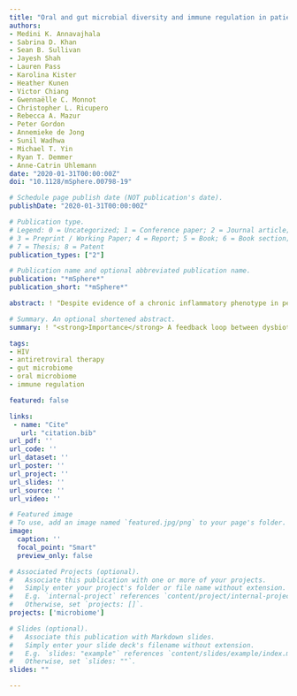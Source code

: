 ```yaml
---
title: "Oral and gut microbial diversity and immune regulation in patients with HIV on antiretroviral therapy"
authors:
- Medini K. Annavajhala
- Sabrina D. Khan
- Sean B. Sullivan
- Jayesh Shah
- Lauren Pass
- Karolina Kister
- Heather Kunen
- Victor Chiang
- Gwennaëlle C. Monnot
- Christopher L. Ricupero
- Rebecca A. Mazur
- Peter Gordon
- Annemieke de Jong
- Sunil Wadhwa
- Michael T. Yin
- Ryan T. Demmer
- Anne-Catrin Uhlemann
date: "2020-01-31T00:00:00Z"
doi: "10.1128/mSphere.00798-19"

# Schedule page publish date (NOT publication's date).
publishDate: "2020-01-31T00:00:00Z"

# Publication type.
# Legend: 0 = Uncategorized; 1 = Conference paper; 2 = Journal article;
# 3 = Preprint / Working Paper; 4 = Report; 5 = Book; 6 = Book section;
# 7 = Thesis; 8 = Patent
publication_types: ["2"]

# Publication name and optional abbreviated publication name.
publication: "*mSphere*"
publication_short: "*mSphere*"

abstract: ! "Despite evidence of a chronic inflammatory phenotype in people living with HIV (PLWH) on antiretroviral therapy (ART), the role of oral microbiota in chronic immune activation has not been fully explored. We aimed to determine the relationship between oral and gut microbiome diversity and chronic systemic inflammation in ART-treated PLWH with prevalent severe periodontitis, an inflammatory condition commonly associated with HIV infection. We assessed bacterial and fungal communities at oral and gastrointestinal sites in a cohort (n=52) of primarily postmenopausal women on ART using 16S rRNA and internal transcribed spacer (ITS) sequencing and measured cellular and soluble markers of inflammation and immune dysfunction. Linear mixed-effect regression and differential abundance analyses were used to associate clinical characteristics and immunological markers with bacterial and fungal diversity and community composition. Bacterial alpha-diversity in plaque, saliva, and gut was associated with different immunological markers, while mycobial diversity was not associated with soluble or cellular biomarkers of immune stimulation or T cell dysfunction. Furthermore, lipopolysaccharide-positive (LPS+) bacteria previously linked to inflammatory outcomes were enriched at oral sites in patients with severe periodontitis. Fungal alpha-diversity was reduced in plaque from teeth with higher clinical attachment loss, a marker of periodontitis, and in saliva and plaque from patients with a history of AIDS. Our results show that both bacterial and fungal oral microbiome communities likely play a role in chronic systemic immune activation in PLWH. Thus, interventions targeting both inflammation and the microbiome, particularly in the oral cavity, may be necessary to reduce chronic immune dysregulation in patients with HIV."

# Summary. An optional shortened abstract.
summary: ! "<strong>Importance</strong> A feedback loop between dysbiotic gut microbiota, increased translocation of microbial products such as lipopolysaccharide, and inflammation has been hypothesized to cause immune system dysfunction in early HIV infection. However, despite evidence of a chronic inflammatory phenotype in patients on antiretroviral therapy (ART), the role of oral microbiota in systemic immune activation and the relationship between oral and gut bacterial and fungal diversity have not been explored. Our study suggests a crucial role for oral bacterial and fungal communities in long-term systemic immune activation in patients on ART, expanding the current paradigm focused on gut bacteria. Our results indicate that interventions targeting both inflammation and microbial diversity are needed to mitigate oral inflammationrelated comorbidities particularly in HIV-positive patients. More broadly, these findings can bolster general models of microbiome-mediated chronic systemic immune activation and aid the development of precise microbiota-targeted interventions to reverse chronic inflammation." 

tags:
- HIV
- antiretroviral therapy
- gut microbiome
- oral microbiome
- immune regulation

featured: false

links:
 - name: "Cite"
   url: "citation.bib"
url_pdf: ''
url_code: ''
url_dataset: ''
url_poster: ''
url_project: ''
url_slides: ''
url_source: ''
url_video: ''

# Featured image
# To use, add an image named `featured.jpg/png` to your page's folder. 
image:
  caption: ''
  focal_point: "Smart"
  preview_only: false

# Associated Projects (optional).
#   Associate this publication with one or more of your projects.
#   Simply enter your project's folder or file name without extension.
#   E.g. `internal-project` references `content/project/internal-project/index.md`.
#   Otherwise, set `projects: []`.
projects: ['microbiome']

# Slides (optional).
#   Associate this publication with Markdown slides.
#   Simply enter your slide deck's filename without extension.
#   E.g. `slides: "example"` references `content/slides/example/index.md`.
#   Otherwise, set `slides: ""`.
slides: ""

---
```


